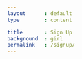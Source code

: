 ```yaml
---
layout      : default
type        : content

title       : Sign Up
background  : girl
permalink   : /signup/
---
```

